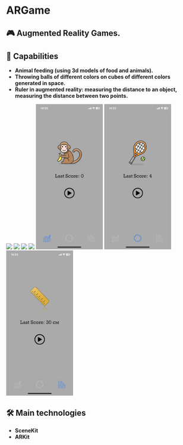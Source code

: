 # ARGame

## 🎮 Augmented Reality Games.

## 🚀 Capabilities

- **Animal feeding (using 3d models of food and animals).**
- **Throwing balls of different colors on cubes of different colors generated in space.**
- **Ruler in augmented reality: measuring the distance to an object, measuring the distance between two points.**

<p>
 <img style="width: 180px;" src="https://github.com/NovikovaOlga/novikovaolga/blob/main/Other/ARgame/Demo11.gif">
 <img style="width: 180px;" src="https://github.com/NovikovaOlga/novikovaolga/blob/main/Other/ARgame/Demo22.gif">
 <img style="width: 180px;" src="https://github.com/NovikovaOlga/novikovaolga/blob/main/Other/ARgame/Demo33.gif">
 <img style="width: 180px;" src="https://github.com/NovikovaOlga/novikovaolga/blob/main/Other/ARgame/Demo44.gif">
 <img style="width: 180px;" src="https://github.com/NovikovaOlga/novikovaolga/blob/main/Other/ARgame/screen1.PNG">
 <img style="width: 180px;" src="https://github.com/NovikovaOlga/novikovaolga/blob/main/Other/ARgame/screen2.PNG">
 <img style="width: 180px;" src="https://github.com/NovikovaOlga/novikovaolga/blob/main/Other/ARgame/screen3.PNG">
<p>

## 🛠️ Main technologies
 - **SceneKit**
 - **ARKit**

